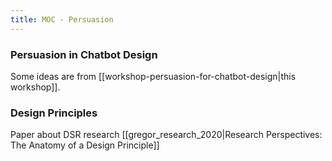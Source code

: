 ```yaml
---
title: MOC - Persuasion
---
```




### Persuasion in Chatbot Design

Some ideas are from [[workshop-persuasion-for-chatbot-design|this workshop]].

### Design Principles

Paper about DSR research [[gregor_research_2020|Research Perspectives: The Anatomy of a Design Principle]]

